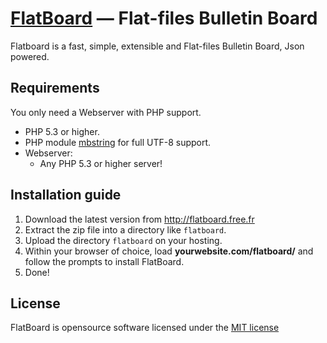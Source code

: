 [FlatBoard](http://flatboard.free.fr) — Flat-files Bulletin Board
================================================

Flatboard is a fast, simple, extensible and Flat-files Bulletin Board, Json powered.


Requirements
------------

You only need a Webserver with PHP support.

- PHP 5.3 or higher.
- PHP module [mbstring](http://php.net/manual/en/book.mbstring.php) for full UTF-8 support.
- Webserver:
  * Any PHP 5.3 or higher server!

Installation guide
------------------

1. Download the latest version from http://flatboard.free.fr
2. Extract the zip file into a directory like `flatboard`.
3. Upload the directory `flatboard` on your hosting.
4. Within your browser of choice, load **yourwebsite.com/flatboard/** and follow the prompts to install FlatBoard.
5. Done!

License
-------
FlatBoard is opensource software licensed under the [MIT license](https://tldrlegal.com/license/mit-license)
